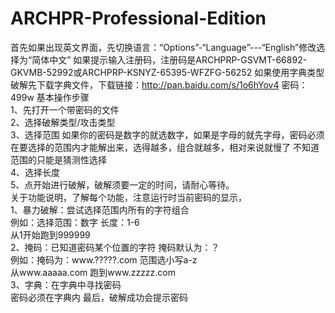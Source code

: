 # ARCHPR-Professional-Edition
首先如果出现英文界面，先切换语言：“Options”-“Language”---“English”修改选择为“简体中文” 如果提示输入注册码，注册码是ARCHPRP-GSVMT-66892-GKVMB-52992或ARCHPRP-KSNYZ-65395-WFZFG-56252 如果使用字典类型破解先下载字典文件，下载链接：http://pan.baidu.com/s/1o6hYov4 密码：499w 
基本操作步骤  
1、先打开一个带密码的文件  
2、选择破解类型/攻击类型  
3、选择范围  如果你的密码是数字的就选数字，如果是字母的就先字母，密码必须在要选择的范围内才能解出来，选得越多，组合就越多，相对来说就慢了 不知道范围的只能是猜测性选择  
4、选择长度  
5、点开始进行破解，破解须要一定的时间，请耐心等待。   
关于功能说明，了解每个功能，注意运行时当前密码的显示，  
1、暴力破解：尝试选择范围内所有的字符组合    
例如：选择范围：数字 长度：1-6                   
从1开始跑到999999  
2、掩码：已知道密码某个位置的字符
掩码默认为：？          
例如：掩码为：www.?????.com 范围选小写a-z                   
从www.aaaaa.com 跑到www.zzzzz.com  
3、字典：在字典中寻找密码    
密码必须在字典内 
最后，破解成功会提示密码
